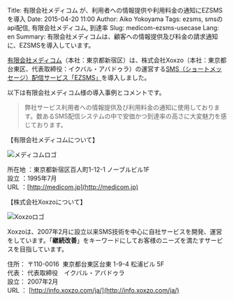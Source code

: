 Title: 有限会社メディコム が、利用者への情報提供や利用料金の通知にEZSMSを導入
Date: 2015-04-20 11:00
Author: Aiko Yokoyama
Tags: ezsms, smsのapi配信, 有限会社メディコム, 到達率
Slug: medicom-ezsms-usecase
Lang: en
Summary: 有限会社メディコムは、顧客への情報提供及び料金の請求通知に、EZSMSを導入しています。

[有限会社メディコム](http://medicom.jp)（本社：東京都新宿区）は、株式会社Xoxzo（本社：東京都台東区、代表取締役：イクバル・アバドゥラ）の運営する[SMS（ショートメッセージ）配信サービス「EZSMS」](http://www.ezsms.biz/ja)を導入しました。 

以下は有限会社メディコム様の導入事例とコメントです。

> 弊社サービス利用者への情報提供及び利用料金の通知に使用しております。数あるSMS配信システムの中で安価かつ到達率の高さに大変魅力を感じております。

【有限会社メディコムについて】

![メディコムロゴ]({filename}/images/client-logos/medicom-logo.jpg)

所在地  ：東京都新宿区百人町1-12-1 ノーブルビル1F   
設立    ：1995年7月  
URL     ：[http://medicom.jp](http://medicom.jp) 

【株式会社Xoxzoについて】

![Xoxzoロゴ]({filename}/images/xoxzo-logo-02.png)

Xoxzoは、2007年2月に設立以来SMS技術を中心に自社サービスを開発、運営をしています。「**継続改善**」をキーワードにしてお客様のニーズを満たすサービスを目指しています。

住所： 〒110-0016  東京都台東区台東 1-9-4 松浦ビル 5F  
代表： 代表取締役　イクバル・アバドゥラ  
設立： 2007年2月  
URL ： [http://info.xoxzo.com/ja/](http://info.xoxzo.com/ja/)

